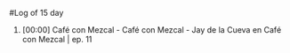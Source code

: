 #Log of 15 day

1. [00:00] Café con Mezcal - Café con Mezcal - Jay de la Cueva en Café con Mezcal | ep. 11
